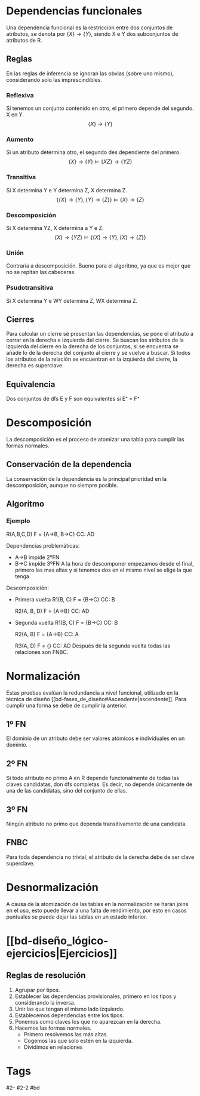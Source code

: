 # Dependencias funcionales
Una dependencia funcional es la restricción entre dos conjuntos de atributos, se denota por $\{X\}\rightarrow\{Y\}$, siendo X e Y dos subconjuntos de atributos de R.
## Reglas
En las reglas de inferencia se ignoran las obvias (sobre uno mismo), considerando solo las imprescindibles.
### Reflexiva
Si tenemos un conjunto contenido en otro, el primero depende del segundo.
X en Y.$$\{X\}\rightarrow\{Y\}$$
### Aumento
Si un atributo determina otro, el segundo des dependiente del primero.$$\{X\}\rightarrow\{Y\}\vDash\{XZ\}\rightarrow\{YZ\}$$
### Transitiva
Si X determina Y e Y determina Z, X determina Z.$$\{\{X\}\rightarrow\{Y\},\{Y\}\rightarrow\{Z\}\}\vDash\{X\}\rightarrow\{Z\}$$
### Descomposición
Si X determina YZ, X determina a Y e Z.$$\{X\}\rightarrow\{YZ\}\vDash\{\{X\}\rightarrow\{Y\},\{X\}\rightarrow\{Z\}\}$$
### Unión
Contraria a descomposición. Bueno para el algoritmo, ya que es mejor que no se repitan las cabeceras.
### Psudotransitiva
Si X determina Y e WY determina Z, WX determina Z.
## Cierres
Para calcular un cierre sé presentan las dependencias, se pone el atributo a cerrar en la derecha e izquierda del cierre. Se buscan los atributos de la izquierda del cierre en la derecha de los conjuntos, si se encuentra se añade lo de la derecha del conjunto al cierre y se vuelve a buscar. Si todos los atributos de la relación se encuentran en la izquierda del cierre, la derecha es superclave.
## Equivalencia
Dos conjuntos de dfs E y F son equivalentes si E⁺ = F⁺
# Descomposición
La descomposición es el proceso de atomizar una tabla para cumplir las formas normales.
## Conservación de la dependencia
La conservación de la dependencia es la principal prioridad en la descomposición, aunque no siempre posible.
## Algoritmo
### Ejemplo
R(A,B,C,D)
F = {A->B, B->C}
CC: AD

Dependencias problemáticas:
- A->B impide 2ºFN
- B->C impide 3ºFN
A la hora de descomponer empezamos desde el final, primero las mas altas y si tenemos dos en el mismo nivel se elige la que tenga 

Descomposición:
- Primera vuelta
	R1(B, C)
	F = {B->C}
	CC: B
	
	R2(A, B, D)
	F = {A->B}
	CC: AD
- Segunda vuelta
	R1(B, C)
	F = {B->C}
	CC: B
	
	R2(A, B)
	F = {A->B}
	CC: A
	
	R3(A, D)
	F = {}
	CC: AD
Después de la segunda vuelta todas las relaciones son FNBC.
# Normalización
Estas pruebas evalúan la redundancia a nivel funcional, utilizado en la técnica de diseño [[bd-fases_de_diseño#Ascendente|ascendente]].
Para cumplir una forma se debe de cumplir la anterior.
## 1º FN
El dominio de un atributo debe ser valores atómicos e individuales en un dominio.
## 2º FN
Si todo atributo no primo A en R depende funcionalmente de todas las claves candidatas, don dfs completas.
Es decir, no depende únicamente de una de las candidatas, sino del conjunto de ellas.
## 3º FN
Ningún atributo no primo que dependa transitivamente de una candidata.
## FNBC
Para toda dependencia no trivial, el atributo de la derecha debe de ser clave superclave.
# Desnormalización
A causa de la atomización de las tablas en la normalización se harán joins en el uso, esto puede llevar a una falta de rendimiento, por esto en casos puntuales se puede dejar las tablas en un estado inferior.
# [[bd-diseño_lógico-ejercicios|Ejercicios]]
## Reglas de resolución
1. Agrupar por tipos.
2. Establecer las dependencias provisionales, primero en los tipos y considerando la inversa.
3. Unir las que tengan el mismo lado izquierdo.
4. Establecemos dependencias entre los tipos.
5. Ponemos como claves los que no aparezcan en la derecha.
6. Hacemos las formas normales.
	- Primero resolvemos las más altas.
	- Cogemos las que solo estén en la izquierda.
	- Dividimos en relaciones
# Tags
#2- 
#2-2 
#bd
